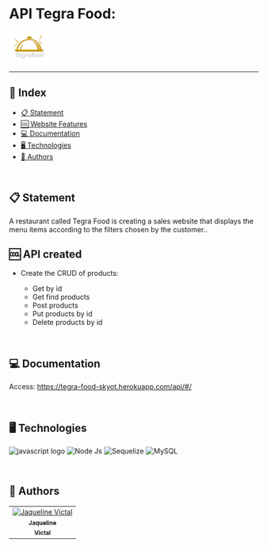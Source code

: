 # API Tegra Food:
<p><img alt="logo" height="64" src="./img/LogoLaranja.png"></p>

<hr>

## 📕 Index
- [📋 Statement](#statement)
- [:cool: Website Features](#website--features)
- [:computer: Documentation](#Documentation)
- [🖥 Technologies](#technologies)
- [📝 Authors](#authors) 

<br>

## 📋 Statement

<p align="left">  A restaurant called Tegra Food is creating a sales website that displays the menu items according to the filters chosen by the customer.. </p>



## :cool: API created
* Create the CRUD of products:

	<ul>
	<li>Get by id</li>
	<li>Get find products</li>
	<li>Post products</li>
	<li>Put products by id</li>
	<li>Delete products by id</li>
	</ul>

<br>

## :computer: Documentation

Access: https://tegra-food-skyot.herokuapp.com/api/#/



<br>


## 🖥 Technologies

<p float="left">

<img src="https://cdn.jsdelivr.net/gh/devicons/devicon/icons/javascript/javascript-original.svg" height="60" width="78" alt="javascript logo"  /> 
<img src="https://img2.gratispng.com/20180425/jrw/kisspng-node-js-javascript-web-application-express-js-comp-5ae0f84e2a4242.1423638015246930701731.jpg" height="60" width="78"alt="Node Js"  />
<img src="https://google.github.io/sqlcommenter/images/sequelize-logo.png" height="60" width="78"alt="Sequelize"  /> 
<img src="https://www.freepnglogos.com/uploads/logo-mysql-png/logo-mysql-mysql-logo-png-images-are-download-crazypng-21.png" height="60" width="78"alt="MySQL"  />

</p>


<br>

## 📝 Authors

<table>
	<tr>
		<td align="center">
			<a href="https://github.com/JaquelineVictal">
				<img
					width="100px"
					height="auto"
					src="https://github.com/JaquelineVictal.png"
					alt="Jaqueline Victal"
				/>
				<br />
				<sub>
					<b>Jaqueline<br>Victal</b>
				</sub>
			</a>
		</td>
</table>
